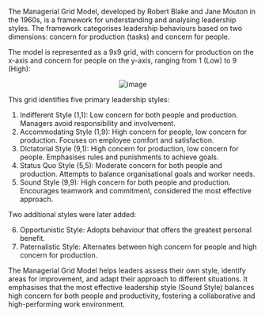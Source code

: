 The Managerial Grid Model, developed by Robert Blake and Jane Mouton in the 1960s, is a framework for understanding and analysing leadership styles. The framework categorises leadership behaviours based on two dimensions: concern for production (tasks) and concern for people.

The model is represented as a 9x9 grid, with concern for production on the x-axis and concern for people on the y-axis, ranging from 1 (Low) to 9 (High):

<p align="center">
  <img src="https://github.com/user-attachments/assets/42b98762-e1f0-4498-92b0-7c4987680c61" alt="image">
</p>

This grid identifies five primary leadership styles:

1. Indifferent Style (1,1): Low concern for both people and production. Managers avoid responsibility and involvement.
2. Accommodating Style (1,9): High concern for people, low concern for production. Focuses on employee comfort and satisfaction.
3. Dictatorial Style (9,1): High concern for production, low concern for people. Emphasises rules and punishments to achieve goals.
4. Status Quo Style (5,5): Moderate concern for both people and production. Attempts to balance organisational goals and worker needs.
5. Sound Style (9,9): High concern for both people and production. Encourages teamwork and commitment, considered the most effective approach.

Two additional styles were later added:

6. Opportunistic Style: Adopts behaviour that offers the greatest personal benefit.
7. Paternalistic Style: Alternates between high concern for people and high concern for production.

The Managerial Grid Model helps leaders assess their own style, identify areas for improvement, and adapt their approach to different situations. It emphasises that the most effective leadership style (Sound Style) balances high concern for both people and productivity, fostering a collaborative and high-performing work environment.
